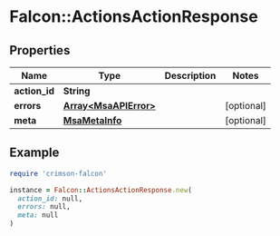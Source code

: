 # Falcon::ActionsActionResponse

## Properties

| Name | Type | Description | Notes |
| ---- | ---- | ----------- | ----- |
| **action_id** | **String** |  |  |
| **errors** | [**Array&lt;MsaAPIError&gt;**](MsaAPIError.md) |  | [optional] |
| **meta** | [**MsaMetaInfo**](MsaMetaInfo.md) |  | [optional] |

## Example

```ruby
require 'crimson-falcon'

instance = Falcon::ActionsActionResponse.new(
  action_id: null,
  errors: null,
  meta: null
)
```

